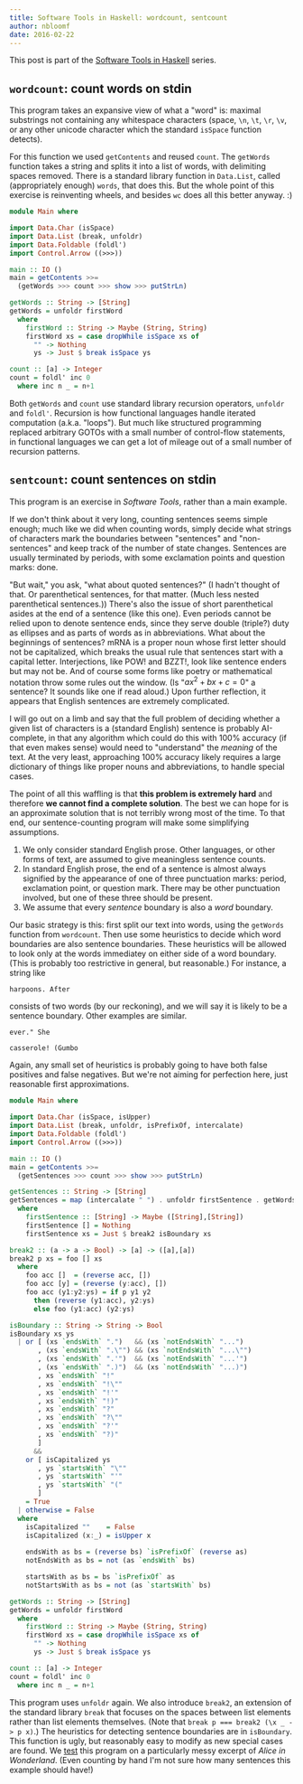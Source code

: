 ```yaml
---
title: Software Tools in Haskell: wordcount, sentcount
author: nbloomf
date: 2016-02-22
---
```


This post is part of the [Software Tools in Haskell](/posts/2016-02-10-software-tools-in-haskell.html) series.


<a name="wordcount" />

## ``wordcount``: count words on stdin

This program takes an expansive view of what a "word" is: maximal substrings not containing any whitespace characters (space, ``\n``, ``\t``, ``\r``, ``\v``, or any other unicode character which the standard ``isSpace`` function detects).

For this function we used ``getContents`` and reused ``count``. The ``getWords`` function takes a string and splits it into a list of words, with delimiting spaces removed. There is a standard library function in ``Data.List``, called (appropriately enough) ``words``, that does this. But the whole point of this exercise is reinventing wheels, and besides ``wc`` does all this better anyway. :)


```haskell
module Main where

import Data.Char (isSpace)
import Data.List (break, unfoldr)
import Data.Foldable (foldl')
import Control.Arrow ((>>>))

main :: IO ()
main = getContents >>=
  (getWords >>> count >>> show >>> putStrLn)

getWords :: String -> [String]
getWords = unfoldr firstWord
  where
    firstWord :: String -> Maybe (String, String)
    firstWord xs = case dropWhile isSpace xs of
      "" -> Nothing
      ys -> Just $ break isSpace ys

count :: [a] -> Integer
count = foldl' inc 0
  where inc n _ = n+1
```


Both ``getWords`` and ``count`` use standard library recursion operators, ``unfoldr`` and ``foldl'``. Recursion is how functional languages handle iterated computation (a.k.a. "loops"). But much like structured programming replaced arbitrary GOTOs with a small number of control-flow statements, in functional languages we can get a lot of mileage out of a small number of recursion patterns.



<a name="sentcount" />

## ``sentcount``: count sentences on stdin

This program is an exercise in *Software Tools*, rather than a main example.

If we don't think about it very long, counting sentences seems simple enough; much like we did when counting words, simply decide what strings of characters mark the boundaries between "sentences" and "non-sentences" and keep track of the number of state changes. Sentences are usually terminated by periods, with some exclamation points and question marks: done.

"But wait," you ask, "what about quoted sentences?" (I hadn't thought of that. Or parenthetical sentences, for that matter. (Much less nested parenthetical sentences.)) There's also the issue of short parenthetical asides at the end of a sentence (like this one). Even periods cannot be relied upon to denote sentence ends, since they serve double (triple?) duty as ellipses and as parts of words as in abbreviations. What about the beginnings of sentences? mRNA is a proper noun whose first letter should not be capitalized, which breaks the usual rule that sentences start with a capital letter. Interjections, like POW! and BZZT!, look like sentence enders but may not be. And of course some forms like poetry or mathematical notation throw some rules out the window. (Is "$ax^2 + bx + c = 0$" a sentence? It sounds like one if read aloud.) Upon further reflection, it appears that English sentences are extremely complicated.

I will go out on a limb and say that the full problem of deciding whether a given list of characters is a (standard English) sentence is probably AI-complete, in that any algorithm which could do this with 100% accuracy (if that even makes sense) would need to "understand" the *meaning* of the text. At the very least, approaching 100% accuracy likely requires a large dictionary of things like proper nouns and abbreviations, to handle special cases.

The point of all this waffling is that **this problem is extremely hard** and therefore **we cannot find a complete solution**. The best we can hope for is an approximate solution that is not terribly wrong most of the time. To that end, our sentence-counting program will make some simplifying assumptions.

1. We only consider standard English prose. Other languages, or other forms of text, are assumed to give meaningless sentence counts.
2. In standard English prose, the end of a sentence is almost always signified by the appearance of one of three punctuation marks: period, exclamation point, or question mark. There may be other punctuation involved, but one of these three should be present.
3. We assume that every *sentence* boundary is also a *word* boundary.

Our basic strategy is this: first split our text into words, using the ``getWords`` function from ``wordcount``. Then use some heuristics to decide which word boundaries are also sentence boundaries. These heuristics will be allowed to look only at the words immediatey on either side of a word boundary. (This is probably too restrictive in general, but reasonable.) For instance, a string like

    harpoons. After

consists of two words (by our reckoning), and we will say it is likely to be a sentence boundary. Other examples are similar.

    ever." She

    casserole! (Gumbo

Again, any small set of heuristics is probably going to have both false positives and false negatives. But we're not aiming for perfection here, just reasonable first approximations.


```haskell
module Main where

import Data.Char (isSpace, isUpper)
import Data.List (break, unfoldr, isPrefixOf, intercalate)
import Data.Foldable (foldl')
import Control.Arrow ((>>>))

main :: IO ()
main = getContents >>=
  (getSentences >>> count >>> show >>> putStrLn)

getSentences :: String -> [String]
getSentences = map (intercalate " ") . unfoldr firstSentence . getWords
  where
    firstSentence :: [String] -> Maybe ([String],[String])
    firstSentence [] = Nothing
    firstSentence xs = Just $ break2 isBoundary xs

break2 :: (a -> a -> Bool) -> [a] -> ([a],[a])
break2 p xs = foo [] xs
  where
    foo acc []  = (reverse acc, [])
    foo acc [y] = (reverse (y:acc), [])
    foo acc (y1:y2:ys) = if p y1 y2
      then (reverse (y1:acc), y2:ys)
      else foo (y1:acc) (y2:ys)

isBoundary :: String -> String -> Bool
isBoundary xs ys
  | or [ (xs `endsWith` ".")   && (xs `notEndsWith` "...")
       , (xs `endsWith` ".\"") && (xs `notEndsWith` "...\"")
       , (xs `endsWith` ".'")  && (xs `notEndsWith` "...'")
       , (xs `endsWith` ".)")  && (xs `notEndsWith` "...)")
       , xs `endsWith` "!"
       , xs `endsWith` "!\""
       , xs `endsWith` "!'"
       , xs `endsWith` "!)"
       , xs `endsWith` "?"
       , xs `endsWith` "?\""
       , xs `endsWith` "?'"
       , xs `endsWith` "?)"
       ]
      &&
    or [ isCapitalized ys
       , ys `startsWith` "\""
       , ys `startsWith` "'"
       , ys `startsWith` "("
       ]
    = True
  | otherwise = False
  where
    isCapitalized ""    = False
    isCapitalized (x:_) = isUpper x
 
    endsWith as bs = (reverse bs) `isPrefixOf` (reverse as)
    notEndsWith as bs = not (as `endsWith` bs)

    startsWith as bs = bs `isPrefixOf` as
    notStartsWith as bs = not (as `startsWith` bs)

getWords :: String -> [String]
getWords = unfoldr firstWord
  where
    firstWord :: String -> Maybe (String, String)
    firstWord xs = case dropWhile isSpace xs of
      "" -> Nothing
      ys -> Just $ break isSpace ys

count :: [a] -> Integer
count = foldl' inc 0
  where inc n _ = n+1
```


This program uses ``unfoldr`` again. We also introduce ``break2``, an extension of the standard library ``break`` that focuses on the spaces between list elements rather than list elements themselves. (Note that ``break p === break2 (\x _ -> p x)``.) The heuristics for detecting sentence boundaries are in ``isBoundary``. This function is ugly, but reasonably easy to modify as new special cases are found. We [test](https://raw.githubusercontent.com/nbloomf/st-haskell/master/test/sentcount/alice.test) this program on a particularly messy excerpt of *Alice in Wonderland*. (Even counting by hand I'm not sure how many sentences this example should have!)
